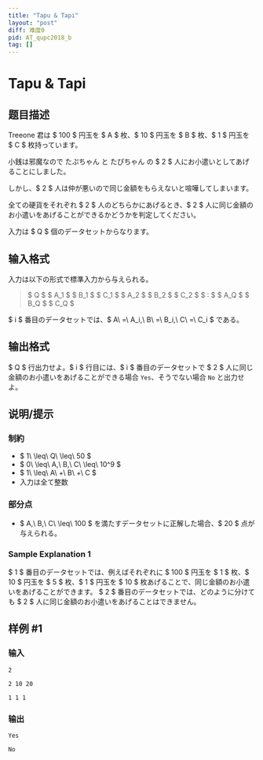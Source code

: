 ```yaml
---
title: "Tapu & Tapi"
layout: "post"
diff: 难度0
pid: AT_qupc2018_b
tag: []
---
```


# Tapu & Tapi

## 题目描述

[problemUrl]: https://atcoder.jp/contests/qupc2018/tasks/qupc2018_b

Treeone 君は $ 100 $ 円玉を $ A $ 枚、$ 10 $ 円玉を $ B $ 枚、$ 1 $ 円玉を $ C $ 枚持っています。

小銭は邪魔なので たぷちゃん と たぴちゃん の $ 2 $ 人にお小遣いとしてあげることにしました。

しかし、$ 2 $ 人は仲が悪いので同じ金額をもらえないと喧嘩してしまいます。

全ての硬貨をそれぞれ $ 2 $ 人のどちらかにあげるとき、$ 2 $ 人に同じ金額のお小遣いをあげることができるかどうかを判定してください。

入力は $ Q $ 個のデータセットからなります。

## 输入格式

入力は以下の形式で標準入力から与えられる。

> $ Q $ $ A_1 $ $ B_1 $ $ C_1 $ $ A_2 $ $ B_2 $ $ C_2 $ $ : $ $ A_Q $ $ B_Q $ $ C_Q $

$ i $ 番目のデータセットでは、$ A\ =\ A_i,\ B\ =\ B_i,\ C\ =\ C_i $ である。

## 输出格式

$ Q $ 行出力せよ。$ i $ 行目には、$ i $ 番目のデータセットで $ 2 $ 人に同じ金額のお小遣いをあげることができる場合 `Yes`、そうでない場合 `No` と出力せよ。

## 说明/提示

### 制約

- $ 1\ \leq\ Q\ \leq\ 50 $
- $ 0\ \leq\ A,\ B,\ C\ \leq\ 10^9 $
- $ 1\ \leq\ A\ +\ B\ +\ C $
- 入力は全て整数

### 部分点

- $ A,\ B,\ C\ \leq\ 100 $ を満たすデータセットに正解した場合、$ 20 $ 点が与えられる。

### Sample Explanation 1

$ 1 $ 番目のデータセットでは、例えばそれぞれに $ 100 $ 円玉を $ 1 $ 枚、$ 10 $ 円玉を $ 5 $ 枚、$ 1 $ 円玉を $ 10 $ 枚あげることで、同じ金額のお小遣いをあげることができます。 $ 2 $ 番目のデータセットでは、どのように分けても $ 2 $ 人に同じ金額のお小遣いをあげることはできません。

## 样例 #1

### 输入

```
2
2 10 20
1 1 1
```

### 输出

```
Yes
No
```


